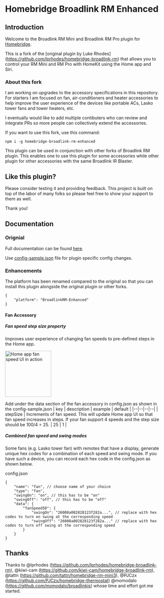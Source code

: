 # Homebridge Broadlink RM Enhanced

## Introduction
Welcome to the Broadlink RM Mini and Broadlink RM Pro plugin for [Homebridge](https://github.com/nfarina/homebridge).

This is a fork of the [original plugin by Luke Rhodes] (https://github.com/lprhodes/homebridge-broadlink-rm) that allows you to control your RM Mini and RM Pro with HomeKit using the Home app and Siri.

### About this fork
I am working on upgrades to the accessory specifications in this repository. For starters I am focused on fan, air-conditioners and heater accessories to help improve the user experience of the devices like portable ACs, Lasko tower fans and tower heaters, etc.

I eventually would like to add multiple contibuters who can review and integrate PRs so more people can collectively extend the accessories.

If you want to use this fork, use this command:

`npm i -g homebridge-broadlink-rm-enhanced`

This plugin can be used in conjunction with other forks of Broadlink RM plugin. This enables one to use this plugin for some accessories while other plugin for other accessories with the same Broadlink IR Blaster.

## Like this plugin?

Please consider testing it and providing feedback. This project is built on top of the labor of many folks so please feel free to show your support to them as well.

Thank you!

## Documentation

### Orignial
Full documentation can be found [here](https://lprhodes.github.io/slate/).

Use [config-sample.json](https://github.com/newt10/homebridge-broadlink-rm-enhanced/blob/master/config-sample.json) file for plugin specific config changes.

### Enhancements

The platform has been renamed compared to the original so that you can install this plugin alongside the original plugin or other forks.
```
{
	"platform": "BroadlinkRM-Enhanced"
}
```

#### Fan Accessory
##### Fan speed step size property
Improves user experience of changing fan speeds to pre-defined steps in the Home app.

<img src="https://j.gifs.com/L7oJQX.gif" alt="Home app fan speed UI in action" width="150"/>


Add under the data section of the fan accessory in config.json as shown in the config-sample.json
| key | description | example | default |
|--|--|--|--|
| stepSize | Increments of fan speed. This will update Home app UI so that fan speed increases in steps. If your fan support 4 speeds and the step size should be 100/4 = 25. | 25 | 1 |

##### Combined fan speed and swing modes
Some fans (e.g. Lasko tower fan) with remotes that have a display, generate unique hex codes for a combination of each speed and swing mode. If you have such a device, you can record each hex code in the config.json as shown below.

config.json
```
{
	"name": "fan", // choose name of your choice
	"type": "fan",
	"swingOn": "on", // this has to be "on"
	"swingOff": "off", // this has to be "off"
	"data": {
		"fanSpeed50": {
			"swingOn": "26008a002828123f282a...", // replace with hex codes to turn on swing at the corresponding speed
			"swingOff": "26008a002828123f282a..." // replace with hex codes to turn off swing at the corresponding speed
		}
	}
}
```
## Thanks
Thanks to @lprhodes (https://github.com/lprhodes/homebridge-broadlink-rm), @kiwi-cam (https://github.com/kiwi-cam/homebridge-broadlink-rm), @tattn (https://github.com/tattn/homebridge-rm-mini3), @PJCzx (https://github.com/PJCzx/homebridge-thermostat) @momodalo (https://github.com/momodalo/broadlinkjs) whose time and effort got me started.

